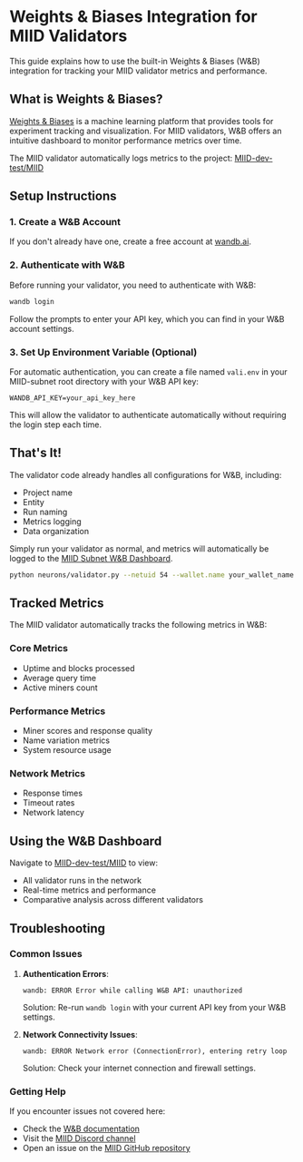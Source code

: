 # Weights & Biases Integration for MIID Validators

This guide explains how to use the built-in Weights & Biases (W&B) integration for tracking your MIID validator metrics and performance.

## What is Weights & Biases?

[Weights & Biases](https://wandb.ai/) is a machine learning platform that provides tools for experiment tracking and visualization. For MIID validators, W&B offers an intuitive dashboard to monitor performance metrics over time.

The MIID validator automatically logs metrics to the project: [MIID-dev-test/MIID](https://wandb.ai/MIID-dev-test/MIID)

## Setup Instructions

### 1. Create a W&B Account

If you don't already have one, create a free account at [wandb.ai](https://wandb.ai/site).

### 2. Authenticate with W&B

Before running your validator, you need to authenticate with W&B:

```bash
wandb login
```

Follow the prompts to enter your API key, which you can find in your W&B account settings.

### 3. Set Up Environment Variable (Optional)

For automatic authentication, you can create a file named `vali.env` in your MIID-subnet root directory with your W&B API key:

```
WANDB_API_KEY=your_api_key_here
```

This will allow the validator to authenticate automatically without requiring the login step each time.

## That's It!

The validator code already handles all configurations for W&B, including:
- Project name
- Entity
- Run naming
- Metrics logging
- Data organization

Simply run your validator as normal, and metrics will automatically be logged to the [MIID Subnet W&B Dashboard](https://wandb.ai/MIID-dev-test/MIID).

```bash
python neurons/validator.py --netuid 54 --wallet.name your_wallet_name --wallet.hotkey your_hotkey --subtensor.network finney
```

## Tracked Metrics

The MIID validator automatically tracks the following metrics in W&B:

### Core Metrics
- Uptime and blocks processed
- Average query time
- Active miners count

### Performance Metrics
- Miner scores and response quality
- Name variation metrics
- System resource usage

### Network Metrics
- Response times
- Timeout rates
- Network latency

## Using the W&B Dashboard

Navigate to [MIID-dev-test/MIID](https://wandb.ai/MIID-dev-test/MIID-mainnet) to view:
- All validator runs in the network
- Real-time metrics and performance
- Comparative analysis across different validators

## Troubleshooting

### Common Issues

1. **Authentication Errors**:
   ```
   wandb: ERROR Error while calling W&B API: unauthorized
   ```
   Solution: Re-run `wandb login` with your current API key from your W&B settings.

2. **Network Connectivity Issues**:
   ```
   wandb: ERROR Network error (ConnectionError), entering retry loop
   ```
   Solution: Check your internet connection and firewall settings.

### Getting Help

If you encounter issues not covered here:
- Check the [W&B documentation](https://docs.wandb.ai/)
- Visit the [MIID Discord channel](https://discord.com/channels/799672011265015819/1371841935689388126)
- Open an issue on the [MIID GitHub repository](https://github.com/yanez-compliance/MIID-subnet) 